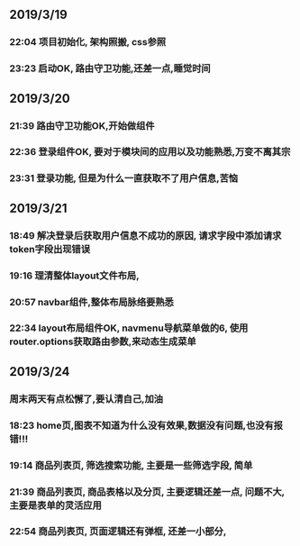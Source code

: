 ## 2019/3/19 
 ### 22:04 项目初始化, 架构照搬, css参照
 ### 23:23 启动OK, 路由守卫功能,还差一点,睡觉时间

## 2019/3/20
 ### 21:39 路由守卫功能OK,开始做组件
 ### 22:36 登录组件OK, 要对于模块间的应用以及功能熟悉,万变不离其宗
 ### 23:31 登录功能, 但是为什么一直获取不了用户信息,苦恼

## 2019/3/21 
 ### 18:49 解决登录后获取用户信息不成功的原因, 请求字段中添加请求token字段出现错误
 ### 19:16 理清整体layout文件布局, 
 ### 20:57 navbar组件,整体布局脉络要熟悉
 ### 22:34 layout布局组件OK, navmenu导航菜单做的6, 使用router.options获取路由参数,来动态生成菜单

 ## 2019/3/24 
  ### 周末两天有点松懈了,要认清自己,加油
  ### 18:23 home页,图表不知道为什么没有效果,数据没有问题,也没有报错!!!
  ### 19:14 商品列表页, 筛选搜索功能, 主要是一些筛选字段, 简单
  ### 21:39 商品列表页, 商品表格以及分页, 主要逻辑还差一点, 问题不大, 主要是表单的灵活应用
  ### 22:54 商品列表页, 页面逻辑还有弹框, 还差一小部分, 